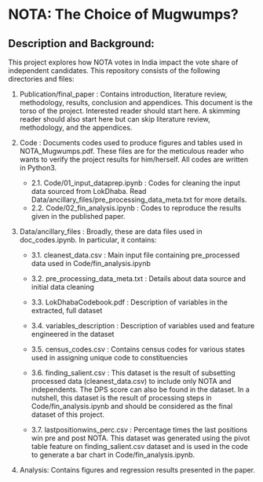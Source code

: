 # NOTA: The Choice of Mugwumps?

## Description and Background: 
This project explores how NOTA votes in India impact the vote share of independent candidates. This repository consists of the following directories and files:

1. Publication/final_paper : Contains introduction, literature review, methodology, results, conclusion and appendices. This document is the torso of the project. Interested reader should start here. A skimming reader should also start here but can skip literature review, methodology, and the appendices.     

2. Code : Documents codes used to produce figures and tables used in NOTA_Mugwumps.pdf. These files are for the meticulous reader who wants to verify the project results for him/herself. All codes are written in Python3.
   * 2.1. Code/01_input_dataprep.ipynb : Codes for cleaning the input data sourced from LokDhaba. Read Data/ancillary_files/pre_processing_data_meta.txt for more details.
   * 2.2. Code/02_fin_analysis.ipynb : Codes to reproduce the results given in the published paper.

3. Data/ancillary_files : Broadly, these are data files used in doc_codes.ipynb. In particular, it contains:
   * 3.1. cleanest_data.csv : Main input file containing pre_processed data used in Code/fin_analysis.ipynb

   * 3.2. pre_processing_data_meta.txt : Details about data source and initial data cleaning

   * 3.3. LokDhabaCodebook.pdf : Description of variables in the extracted, full dataset

   * 3.4. variables_description : Description of variables used and feature engineered in the dataset

   * 3.5. census_codes.csv : Contains census codes for various states used in assigning unique code to constituencies

   * 3.6. finding_salient.csv : This dataset is the result of subsetting processed data (cleanest_data.csv) to include only NOTA and independents. The DPS score can also be found in the dataset. In a nutshell, this dataset is the result of processing steps in Code/fin_analysis.ipynb and should be considered as the final dataset of this project.  

   * 3.7. lastpositionwins_perc.csv : Percentage times the last positions win pre and post NOTA. This dataset was generated using the pivot table feature on finding_salient.csv dataset and is used in the code to generate a bar chart in Code/fin_analysis.ipynb.

4. Analysis: Contains figures and regression results presented in the paper.